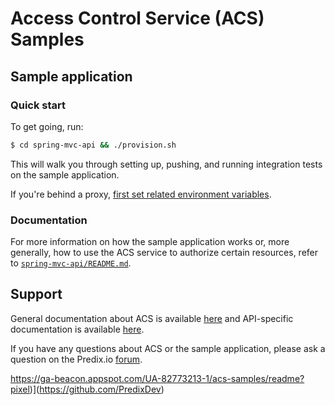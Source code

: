 # Access Control Service (ACS) Samples

## Sample application

### Quick start

To get going, run:

```bash
$ cd spring-mvc-api && ./provision.sh
```

This will walk you through setting up, pushing, and running integration tests on the sample application.

If you're behind a proxy, [first set related environment variables](spring-mvc-api/README.md#setting-proxies-optional).

### Documentation

For more information on how the sample application works or, more generally, how to use the ACS service to authorize certain resources, refer to [`spring-mvc-api/README.md`](spring-mvc-api/README.md).

## Support

General documentation about ACS is available [here](https://www.predix.io/docs/#IGyNp2eM) and API-specific documentation is available [here](https://www.predix.io/services/service.html?id=1180).

If you have any questions about ACS or the sample application, please ask a question on the Predix.io [forum](http://forum.predix.io/topics/access-control.html).

https://ga-beacon.appspot.com/UA-82773213-1/acs-samples/readme?pixel)](https://github.com/PredixDev)
